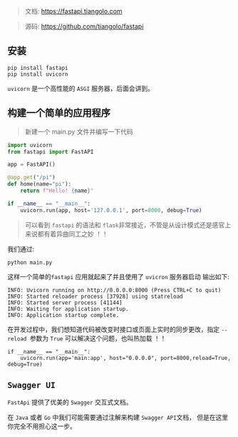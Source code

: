 
> 文档: https://fastapi.tiangolo.com

> 源码: https://github.com/tiangolo/fastapi

## 安装

```shell
pip install fastapi
pip install uvicorn
```
`uvicorn` 是一个高性能的 `ASGI` 服务器，后面会讲到。

## 构建一个简单的应用程序

> 新建一个 main.py 文件并编写一下代码

```python
import uvicorn
from fastapi import FastAPI

app = FastAPI()

@app.get("/pi")
def home(name="pi"):
    return f"Hello! {name}"

if __name__ == "__main__":
    uvicorn.run(app, host='127.0.0.1', port=8000, debug=True)
```

> 可以看到 `fastapi` 的语法和 `flask`非常接近，不管是从设计模式还是感官上来说都有着异曲同工之妙 ！！

我们通过:
````shell
python main.py
````

这样一个简单的`fastapi` 应用就起来了并且使用了 `uvicron` 服务器启动
输出如下:

```shell
INFO: Uvicorn running on http://0.0.0.0:8000 (Press CTRL+C to quit)
INFO: Started reloader process [37928] using statreload
INFO: Started server process [41144]
INFO: Waiting for application startup.
INFO: Application startup complete.
```


在开发过程中，我们想知道代码被改变时接口或页面上实时的同步更改，指定 `--reload `参数为 `True` 可以解决这个问题，也叫热加载 ！！

```shell
if __name__ == "__main__":
    uvicorn.run(app='main:app', host="0.0.0.0", port=8000,reload=True, debug=True)
```


## `Swagger UI`

`FastApi` 提供了优美的 `Swagger` 交互式文档。

在 `Java` 或者 `Go` 中我们可能需要通过注解来构建 `Swagger API`文档，
但是在这里你完全不用担心这一步。





